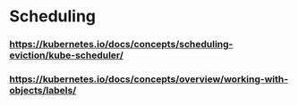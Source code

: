 # Scheduling

### https://kubernetes.io/docs/concepts/scheduling-eviction/kube-scheduler/

### https://kubernetes.io/docs/concepts/overview/working-with-objects/labels/
